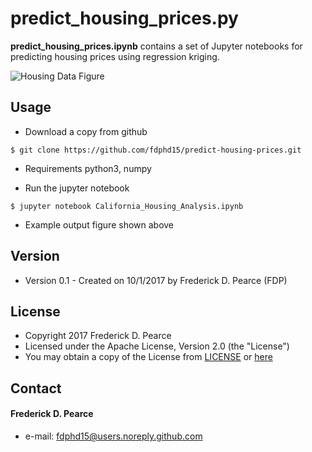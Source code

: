 predict_housing_prices.py
======
**predict_housing_prices.ipynb** contains a set of Jupyter notebooks for
predicting housing prices using regression kriging.

![Housing Data Figure](https://github.com/fdphd15/data-analysis-tools/blob/master/Fourier/NCal_modis_olrc.png)

## Usage
* Download a copy from github

```
$ git clone https://github.com/fdphd15/predict-housing-prices.git
```

* Requirements
python3, numpy

* Run the jupyter notebook

```
$ jupyter notebook California_Housing_Analysis.ipynb 
```
* Example output figure shown above

## Version 
* Version 0.1 - Created on 10/1/2017 by Frederick D. Pearce (FDP)

## License 
* Copyright 2017 Frederick D. Pearce
* Licensed under the Apache License, Version 2.0 (the "License")
* You may obtain a copy of the License from
[LICENSE](https://github.com/fdphd15/housing-price-analysis/blob/master/LICENSE.md) or
[here](http://www.apache.org/licenses/LICENSE-2.0)
 
## Contact
#### Frederick D. Pearce
* e-mail: fdphd15@users.noreply.github.com

